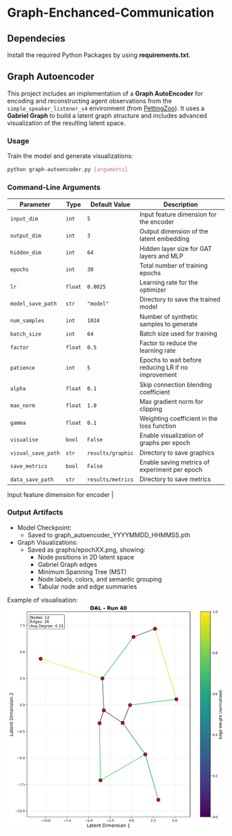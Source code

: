 # Graph-Enchanced-Communication

## Dependecies

Install the required Python Packages by using **requirements.txt**.
 
## Graph Autoencoder

This project includes an implementation of a **Graph AutoEncoder** for encoding and reconstructing agent observations from the `simple_speaker_listener_v4` environment (from [PettingZoo](https://www.pettingzoo.ml/)). It uses a **Gabriel Graph** to build a latent graph structure and includes advanced visualization of the resulting latent space.

### Usage

Train the model and generate visualizations:
```bash
python graph-autoencoder.py [arguments]
```

### Command-Line Arguments

| Parameter          | Type    | Default Value     | Description                                         |
|--------------------|---------|-------------------|-----------------------------------------------------|
| `input_dim`        | `int`   | `5`               | Input feature dimension for the encoder             |
| `output_dim`       | `int`   | `3`               | Output dimension of the latent embedding            |
| `hidden_dim`       | `int`   | `64`              | Hidden layer size for GAT layers and MLP            |
| `epochs`           | `int`   | `30`              | Total number of training epochs                     |
| `lr`               | `float` | `0.0025`          | Learning rate for the optimizer                     |
| `model_save_path`  | `str`   | `"model"`         | Directory to save the trained model                 |
| `num_samples`      | `int`   | `1024`            | Number of synthetic samples to generate             |
| `batch_size`       | `int`   | `64`              | Batch size used for training                        |
| `factor`           | `float` | `0.5`             | Factor to reduce the learning rate                  |
| `patience`         | `int`   | `5`               | Epochs to wait before reducing LR if no improvement |
| `alpha`            | `float` | `0.1`             | Skip connection blending coefficient                |
| `max_norm`         | `float` | `1.0`             | Max gradient norm for clipping                      |
| `gamma`            | `float` | `0.1`             | Weighting coefficient in the loss function          |
| `visualise`        | `bool`  | `False`           | Enable visualization of graphs per epoch            |
| `visual_save_path` | `str`   | `results/graphic` | Directory to save graphics                          |
| `save_metrics`     | `bool`  | `False`           | Enable saving metrics of experiment per epoch       |
| `data_save_path`   | `str`   | `results/metrics` | Directory to save metrics                           |

Input feature dimension for encoder       | 
### Output Artifacts

- Model Checkpoint:
  - Saved to graph_autoencoder_YYYYMMDD_HHMMSS.pth
- Graph Visualizations:
  - Saved as graphs/epochXX.png, showing:
    - Node positions in 2D latent space 
    - Gabriel Graph edges 
    - Minimum Spanning Tree (MST)
    - Node labels, colors, and semantic grouping 
    - Tabular node and edge summaries

Example of visualisation:
![epoch.png](./graph_visualizations_20250714_155357/kNN_with_Gabriel_Pruning/run_040_epoch30.png)